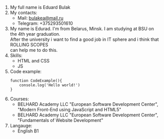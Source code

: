 1. My full name is Eduard Bulak
2. My contacts:
   + Mail: bulakea@mail.ru
   + Telegram: +375293501610
3. My name is Edurad. I'm from Belarus, Minsk. I am studying at BSU on the 4th year graduation.  
   After the university i want to find a good job in IT sphere and i think that ROLLING SCOPES  
   can help me to do this.  
4. Skills:
   + HTML and CSS
   + JS
5. Code example:    
    ```
    function CodeExample(){  
        console.log('Hello world!')
    }
    ```
6. Courses:
   + BELHARD Academy LLC "European Software Development Center", "Modern Front-End using JavaScript and HTML5"
   + BELHARD Academy LLC "European Software Development Center", "Fundamentals of Website Development"
7. Langauge:
   + English B1


    
   